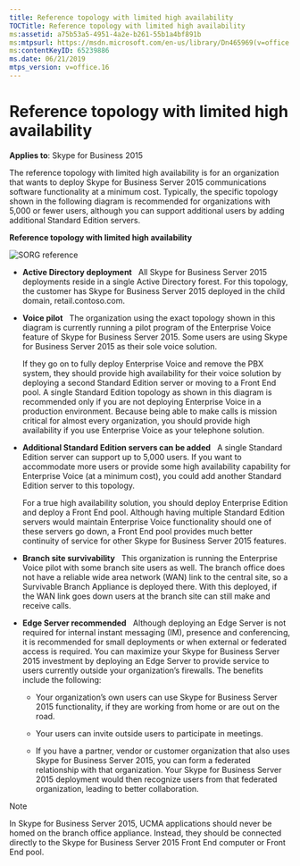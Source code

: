 ```yaml
---
title: Reference topology with limited high availability
TOCTitle: Reference topology with limited high availability
ms:assetid: a75b53a5-4951-4a2e-b261-55b1a4bf891b
ms:mtpsurl: https://msdn.microsoft.com/en-us/library/Dn465969(v=office.16)
ms:contentKeyID: 65239886
ms.date: 06/21/2019
mtps_version: v=office.16
---
```


# Reference topology with limited high availability

**Applies to**: Skype for Business 2015

The reference topology with limited high availability is for an organization that wants to deploy Skype for Business Server 2015 communications software functionality at a minimum cost. Typically, the specific topology shown in the following diagram is recommended for organizations with 5,000 or fewer users, although you can support additional users by adding additional Standard Edition servers.

**Reference topology with limited high availability**
 
![SORG reference](images/Dn465969.SORG(Office.16).png "SORG reference")

- **Active Directory deployment**   All Skype for Business Server 2015 deployments reside in a single Active Directory forest. For this topology, the customer has Skype for Business Server 2015 deployed in the child domain, retail.contoso.com.

- **Voice pilot**   The organization using the exact topology shown in this diagram is currently running a pilot program of the Enterprise Voice feature of Skype for Business Server 2015. Some users are using Skype for Business Server 2015 as their sole voice solution.
    
  If they go on to fully deploy Enterprise Voice and remove the PBX system, they should provide high availability for their voice solution by deploying a second Standard Edition server or moving to a Front End pool. A single Standard Edition topology as shown in this diagram is recommended only if you are not deploying Enterprise Voice in a production environment. Because being able to make calls is mission critical for almost every organization, you should provide high availability if you use Enterprise Voice as your telephone solution.

- **Additional Standard Edition servers can be added**   A single Standard Edition server can support up to 5,000 users. If you want to accommodate more users or provide some high availability capability for Enterprise Voice (at a minimum cost), you could add another Standard Edition server to this topology.
    
  For a true high availability solution, you should deploy Enterprise Edition and deploy a Front End pool. Although having multiple Standard Edition servers would maintain Enterprise Voice functionality should one of these servers go down, a Front End pool provides much better continuity of service for other Skype for Business Server 2015 features.

- **Branch site survivability**   This organization is running the Enterprise Voice pilot with some branch site users as well. The branch office does not have a reliable wide area network (WAN) link to the central site, so a Survivable Branch Appliance is deployed there. With this deployed, if the WAN link goes down users at the branch site can still make and receive calls.

- **Edge Server recommended**   Although deploying an Edge Server is not required for internal instant messaging (IM), presence and conferencing, it is recommended for small deployments or when external or federated access is required. You can maximize your Skype for Business Server 2015 investment by deploying an Edge Server to provide service to users currently outside your organization’s firewalls. The benefits include the following:
    
  - Your organization’s own users can use Skype for Business Server 2015 functionality, if they are working from home or are out on the road.
    
  - Your users can invite outside users to participate in meetings.
    
  - If you have a partner, vendor or customer organization that also uses Skype for Business Server 2015, you can form a federated relationship with that organization. Your Skype for Business Server 2015 deployment would then recognize users from that federated organization, leading to better collaboration.
    
> [!NOTE]
> In Skype for Business Server 2015, UCMA applications should never be homed on the branch office appliance. Instead, they should be connected directly to the Skype for Business Server 2015 Front End computer or Front End pool.


